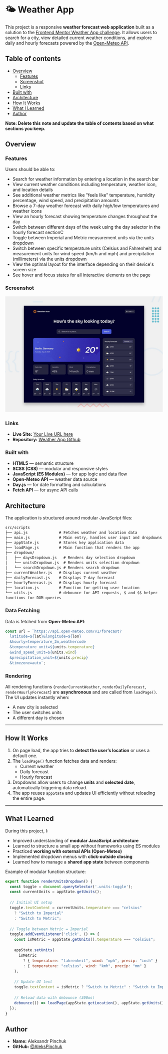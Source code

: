 # 🌤 Weather App

This project is a responsive **weather forecast web application** built as a solution to the [Frontend Mentor Weather App challenge](https://www.frontendmentor.io/challenges/weather-app-K1FhddVm49).
It allows users to search for a city, view detailed current weather conditions, and explore daily and hourly forecasts powered by the [Open-Meteo API](https://open-meteo.com/).

## Table of contents

- [Overview](#overview)
  - [Features](#features)
  - [Screenshot](#screenshot)
  - [Links](#links)
- [Built with](#built-with)
- [Architecture](#architecture)
- [How It Works](#how-it-works)
- [What I Learned](#what-i-learned)
- [Author](#author)


**Note: Delete this note and update the table of contents based on what sections you keep.**

## Overview

### Features

Users should be able to:

- Search for weather information by entering a location in the search bar
- View current weather conditions including temperature, weather icon, and location details
- See additional weather metrics like "feels like" temperature, humidity percentage, wind speed, and precipitation amounts
- Browse a 7-day weather forecast with daily high/low temperatures and weather icons
- View an hourly forecast showing temperature changes throughout the day
- Switch between different days of the week using the day selector in the hourly forecast sectionС
- Toggle between Imperial and Metric measurement units via the units dropdown 
- Switch between specific temperature units (Celsius and Fahrenheit) and measurement units for wind speed (km/h and mph) and precipitation (millimeters) via the units dropdown
- View the optimal layout for the interface depending on their device's screen size
- See hover and focus states for all interactive elements on the page

### Screenshot

![Design preview for the Weather app coding challenge](./preview.jpg)

### Links

* **Live Site:** [Your Live URL here](https://your-live-url.com)
* **Repository:** [Weather App Github](https://github.com/AleksPinchuk/weather-app-main)


### Built with

* **HTML5** — semantic structure
* **SCSS (CSS)** — modular and responsive styles
* **JavaScript (ES Modules)** — for app logic and data flow
* **Open-Meteo API** — weather data source
* **Day.js** — for date formatting and calculations
* **Fetch API** — for async API calls


## Architecture

The application is structured around modular JavaScript files:

```
src/scripts
├── api.js              # Fetches weather and location data
├── main.js             # Main entry, handles user input and dropdowns
├── appState.js         # Stores key application data
├── loadPage.js         # Main function that renders the app
├── dropdown/
│   ├── daysDropdown.js   # Renders day selection dropdown
│   └── unitsDropdown.js  # Renders units selection dropdown
│   └── searchDropdown.js # Renders search dropdown
├── currentWeather.js   # Displays current weather
├── dailyForecast.js    # Displays 7-day forecast
├── hourlyForecast.js   # Displays hourly forecast
├── location.js         # Function for getting user location
└── utils.js            # debounce for API requests, $ and $$ helper functions for DOM queries
```

### Data Fetching

Data is fetched from **Open-Meteo API**:

```js
const url = `https://api.open-meteo.com/v1/forecast?
  latitude=${lat}&longitude=${lon}
  &hourly=temperature_2m,weathercode
  &temperature_unit=${units.temperature}
  &wind_speed_unit=${units.wind}
  &precipitation_unit=${units.precip}
  &timezone=auto`;
```

### Rendering

All rendering functions (`renderCurrentWeather`, `renderDailyForecast`, `renderHourlyForecast`) are **asynchronous** and are called from `loadPage()`.
The UI updates instantly when:

* A new city is selected
* The user switches units
* A different day is chosen

---

## How It Works

1. On page load, the app tries to **detect the user’s location** or uses a default one.
2. The `loadPage()` function fetches data and renders:
   * Current weather
   * Daily forecast
   * Hourly forecast
3. Dropdowns allow users to change **units** and **selected date**, automatically triggering data reload.
4. The app reuses `appState` and updates UI efficiently without reloading the entire page.

---

## What I Learned

During this project, I:

* Improved understanding of **modular JavaScript architecture**
* Learned to structure a small app without frameworks using ES modules
* Practiced **working with external APIs (Open-Meteo)**
* Implemented dropdown menus with **click-outside closing**
* Learned how to manage a **shared app state** between components

Example of modular function structure:

```js
export function renderUnitsDropdown() {
  const toggle = document.querySelector('.units-toggle');
  const currentUnits = appState.getUnits();

  // Initial UI setup
  toggle.textContent = currentUnits.temperature === "celsius"
    ? "Switch to Imperial"
    : "Switch to Metric";

  // Toggle between Metric ↔ Imperial
  toggle.addEventListener('click', () => {
    const isMetric = appState.getUnits().temperature === "celsius";

    appState.setUnits(
      isMetric
        ? { temperature: "fahrenheit", wind: "mph", precip: "inch" }
        : { temperature: "celsius", wind: "kmh", precip: "mm" }
    );

    // Update UI text
    toggle.textContent = isMetric ? "Switch to Metric" : "Switch to Imperial";

    // Reload data with debounce (300ms)
    debounce(() => loadPage(appState.getLocation(), appState.getUnits()), 300)();
  });
}
```

## Author

* **Name:** Aleksandr Pinchuk
* **GitHub:** [@AleksPinchuk](https://github.com/AleksPinchuk)

